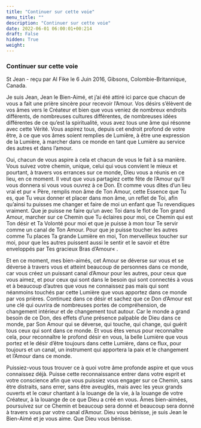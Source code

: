 ```yaml
---
title: "Continuer sur cette voie"
menu_title: ""
description: "Continuer sur cette voie"
date: 2022-06-01 06:00:01+00:214
draft: False
hidden: True
weight:
---
```

### Continuer sur cette voie

St Jean - reçu par Al Fike le 6 Juin 2016, Gibsons, Colombie-Britannique, Canada.

Je suis Jean, Jean le Bien-Aimé, et j’ai été attiré ici parce que chacun de vous a fait une prière sincère pour recevoir l’Amour. Vos désirs s’élèvent de vos âmes vers le Créateur et bien que vous veniez de nombreux endroits différents, de nombreuses cultures différentes, de nombreuses idées différentes de ce qu’est la spiritualité, vous avez tous une âme qui résonne avec cette Vérité. Vous aspirez tous, depuis cet endroit profond de votre être, à ce que vos âmes soient remplies de Lumière, à être une expression de la Lumière, à marcher dans ce monde en tant que Lumière au service des autres et dans l’amour.

Oui, chacun de vous aspire à cela et chacun de vous le fait à sa manière. Vous suivez votre chemin, unique, celui qui vous convient le mieux et pourtant, à travers vos errances sur ce monde, Dieu vous a réunis en ce lieu, en ce moment. Il veut que vous partagiez cette fête de l’Amour qu’Il vous donnera si vous vous ouvrez à ce Don. Et comme vous dites d’un lieu vrai et pur « Père, remplis mon âme de Ton Amour, cette Essence que Tu es, que Tu veux donner et placer dans mon âme, un reflet de Toi, afin qu’ainsi tu puisses me changer et faire de moi un enfant que Tu revendiques vraiment. Que je puisse ne faire qu’un avec Toi dans le flot de Ton grand Amour, marcher sur ce Chemin que Tu éclaires pour moi, ce Chemin qui est Ton désir et Ta Volonté pour moi et que je puisse à mon tour Te servir comme un canal de Ton Amour. Pour que je puisse toucher les autres comme Tu places Ta grande Lumière en moi, Ton merveilleux toucher sur moi, pour que les autres puissent aussi le sentir et le savoir et être enveloppés par Tes gracieux Bras d’Amour« .

Et en ce moment, mes bien-aimés, cet Amour se déverse sur vous et se déverse à travers vous et atteint beaucoup de personnes dans ce monde, car vous créez un puissant canal d’Amour pour les autres, pour ceux que vous aimez, et pour ceux qui sont dans le besoin qui sont connectés à vous et à beaucoup d’autres que vous ne connaissez pas mais qui sont néanmoins touchés par cette Lumière que vous apportez dans ce monde par vos prières. Continuez dans ce désir et sachez que ce Don d’Amour est une clé qui ouvrira de nombreuses portes de compréhension, de changement intérieur et de changement tout autour. Car le monde a grand besoin de ce Don, des effets d’une présence palpable de Dieu dans ce monde, par Son Amour qui se déverse, qui touche, qui change, qui guérit tous ceux qui sont dans ce monde. Et vous êtes venus pour reconnaître cela, pour reconnaître le profond désir en vous, la belle Lumière que vous portez et le désir d’être toujours dans cette Lumière, dans ce flux, pour toujours et un canal, un instrument qui apportera la paix et le changement et l’Amour dans ce monde.

Puissiez-vous tous trouver ce à quoi votre âme profonde aspire et que vous connaissez déjà. Puisse cette reconnaissance entrer dans votre esprit et votre conscience afin que vous puissiez vous engager sur ce Chemin, sans être distraits, sans errer, sans être aveuglés, mais avec les yeux grands ouverts et le cœur chantant à la louange de la vie, à la louange de votre Créateur, à la louange de ce que Dieu a créé en vous. Âmes bien-aimées, poursuivez sur ce Chemin et beaucoup sera donné et beaucoup sera donné à travers vous par votre canal d’Amour. Dieu vous bénisse, je suis Jean le Bien-Aimé et je vous aime. Que Dieu vous bénisse.
